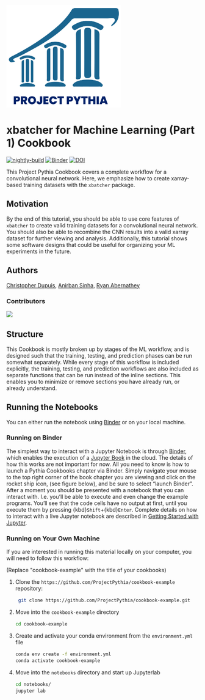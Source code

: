 <img src="thumbnail.png" alt="thumbnail" width="300"/>

# xbatcher for Machine Learning (Part 1) Cookbook

[![nightly-build](https://github.com/ProjectPythia/xbatcher-ML-1-cookbook/actions/workflows/nightly-build.yaml/badge.svg)](https://github.com/ProjectPythia/xbatcher-ML-1-cookbook/actions/workflows/nightly-build.yaml)
[![Binder](https://binder.projectpythia.org/badge_logo.svg)](https://binder.projectpythia.org/v2/gh/ProjectPythia/xbatcher-ML-1-cookbook/main?labpath=notebooks)
[![DOI](https://zenodo.org/badge/597998597.svg)](https://zenodo.org/badge/latestdoi/597998597)

This Project Pythia Cookbook covers a complete workflow for a convolutional neural network. Here, we emphasize how to create xarray-based training datasets with the `xbatcher` package.

## Motivation

By the end of this tutorial, you should be able to use core features of `xbatcher` to create valid training datasets for a convolutional neural network. You should also be able to recombine the CNN results into a valid xarray dataset for further viewing and analysis. Additionally, this tutorial shows some software designs that could be useful for organizing your ML experiments in the future.

## Authors

[Christopher Dupuis](@cmdupuis3), [Anirban Sinha](@anirban89), [Ryan Abernathey](@rabernat)

### Contributors

<a href="https://github.com/cmdupuis3/xbatcher-ML-1-cookbook/graphs/contributors">
  <img src="https://contrib.rocks/image?repo=cmdupuis3/xbatcher-ML-1-cookbook" />
</a>

## Structure

This Cookbook is mostly broken up by stages of the ML workflow, and is designed such that the training, testing, and prediction phases can be run somewhat separately. While every stage of this workflow is included explicitly, the training, testing, and prediction workflows are also included as separate functions that can be run instead of the inline sections. This enables you to minimize or remove sections you have already run, or already understand.

## Running the Notebooks

You can either run the notebook using [Binder](https://mybinder.org/) or on your local machine.

### Running on Binder

The simplest way to interact with a Jupyter Notebook is through
[Binder](https://mybinder.org/), which enables the execution of a
[Jupyter Book](https://jupyterbook.org) in the cloud. The details of how this works are not
important for now. All you need to know is how to launch a Pythia
Cookbooks chapter via Binder. Simply navigate your mouse to
the top right corner of the book chapter you are viewing and click
on the rocket ship icon, (see figure below), and be sure to select
“launch Binder”. After a moment you should be presented with a
notebook that you can interact with. I.e. you’ll be able to execute
and even change the example programs. You’ll see that the code cells
have no output at first, until you execute them by pressing
{kbd}`Shift`\+{kbd}`Enter`. Complete details on how to interact with
a live Jupyter notebook are described in [Getting Started with
Jupyter](https://foundations.projectpythia.org/foundations/getting-started-jupyter.html).

### Running on Your Own Machine

If you are interested in running this material locally on your computer, you will need to follow this workflow:

(Replace "cookbook-example" with the title of your cookbooks)

1. Clone the `https://github.com/ProjectPythia/cookbook-example` repository:

   ```bash
    git clone https://github.com/ProjectPythia/cookbook-example.git
   ```

1. Move into the `cookbook-example` directory
   ```bash
   cd cookbook-example
   ```
1. Create and activate your conda environment from the `environment.yml` file
   ```bash
   conda env create -f environment.yml
   conda activate cookbook-example
   ```
1. Move into the `notebooks` directory and start up Jupyterlab
   ```bash
   cd notebooks/
   jupyter lab
   ```
